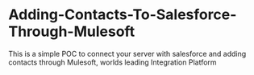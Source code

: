# Adding-Contacts-To-Salesforce-Through-Mulesoft
This is a simple POC to connect your server with salesforce and adding contacts through Mulesoft, worlds leading Integration Platform

